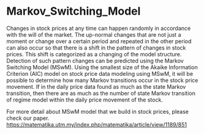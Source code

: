 # Markov_Switching_Model
Changes in stock prices at any time can happen randomly in accordance with the will of the market. The up-normal changes that are not just a moment or change over a certain period and repeated in the other period can also occur so that there is a shift in the pattern of changes in stock prices. This shift is categorized as a changing of the model structure. Detection of such pattern changes can be predicted using the Markov Switching Model (MSwM). Using the smallest size of the Akaike Information Criterion (AIC) model on stock price data modeling using MSwM, it will be possible to determine how many Markov transitions occur in the stock price movement. If in the daily price data found as much as the state Markov transition, then there are as much as the number of state Markov transition of regime model within the daily price movement of the stock.

For more detail about MSwM model that we build in stock prices, please check our paper. https://matematika.utm.my/index.php/matematika/article/view/1189/851
